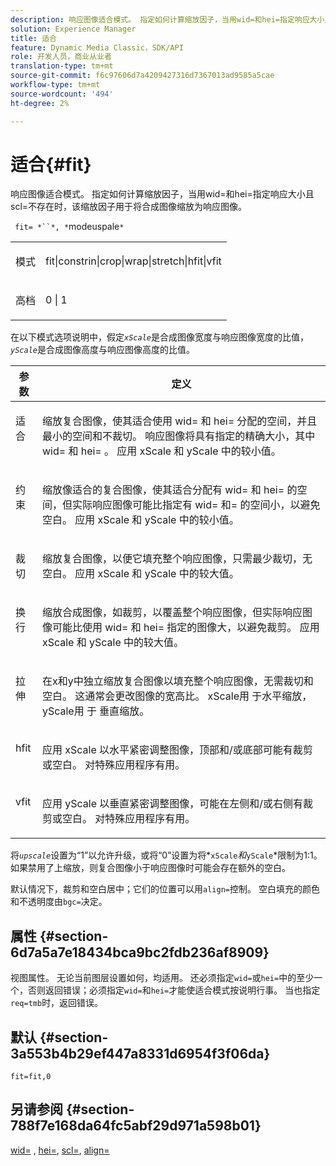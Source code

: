 ```yaml
---
description: 响应图像适合模式。 指定如何计算缩放因子，当用wid=和hei=指定响应大小且scl=不存在时，该缩放因子用于将合成图像缩放为响应图像。
solution: Experience Manager
title: 适合
feature: Dynamic Media Classic，SDK/API
role: 开发人员，商业从业者
translation-type: tm+mt
source-git-commit: f6c97606d7a4209427316d7367013ad9585a5cae
workflow-type: tm+mt
source-wordcount: '494'
ht-degree: 2%

---
```



# 适合{#fit}

响应图像适合模式。 指定如何计算缩放因子，当用wid=和hei=指定响应大小且scl=不存在时，该缩放因子用于将合成图像缩放为响应图像。

` fit= *``*, *`modeuspale`*`

<table id="simpletable_50FBDC6B7CB2448891DD0F491DEB5ACF"> 
 <tr class="strow"> 
  <td class="stentry"> <p> <span class="codeph"> <span class="varname"> 模式  </span> </span> </p> </td> 
  <td class="stentry"> <p> <span class="codeph"> fit|constrin|crop|wrap|stretch|hfit|vfit  </span> </p> </td> 
 </tr> 
 <tr class="strow"> 
  <td class="stentry"> <p> <span class="codeph"> <span class="varname"> 高档  </span> </span> </p> </td> 
  <td class="stentry"> <p> <span class="codeph"> 0 | 1 </span> </p> </td> 
 </tr> 
</table>

在以下模式选项说明中，假定&#x200B;*`xScale`*&#x200B;是合成图像宽度与响应图像宽度的比值，*`yScale`*&#x200B;是合成图像高度与响应图像高度的比值。

<table id="table_33408ECA9D164AFAA249F8589060545E"> 
 <thead> 
  <tr> 
   <th colname="col1" class="entry"> 参数 </th> 
   <th colname="col2" class="entry"> 定义 </th> 
  </tr> 
 </thead>
 <tbody> 
  <tr valign="top"> 
   <td colname="col1"> <p> <span class="codeph"> 适合 </span> </p> </td> 
   <td colname="col2"> <p>缩放复合图像，使其适合使用<span class="codeph"> wid= </span>和<span class="codeph"> hei= </span>分配的空间，并且最小的空间和不裁切。 响应图像将具有指定的精确大小，其中<span class="codeph"> wid= </span>和<span class="codeph"> hei= </span>。 应用<span class="varname"> xScale </span>和<span class="varname"> yScale </span>中的较小值。 </p> </td> 
  </tr> 
  <tr valign="top"> 
   <td colname="col1"> <p> <span class="codeph"> 约束  </span> </p> </td> 
   <td colname="col2"> <p>缩放像<span class="codeph">适合</span>的复合图像，使其适合分配有<span class="codeph"> wid= </span>和<span class="codeph"> hei= </span>的空间，但实际响应图像可能比指定有<span class="codeph"> wid= </span>和<span class="codeph">= </span>的空间小，以避免空白。 应用<span class="varname"> xScale </span>和<span class="varname"> yScale </span>中的较小值。 </p> </td> 
  </tr> 
  <tr valign="top"> 
   <td colname="col1"> <p> <span class="codeph"> 裁切 </span> </p> </td> 
   <td colname="col2"> <p>缩放复合图像，以便它填充整个响应图像，只需最少裁切，无空白。 应用<span class="varname"> xScale </span>和<span class="varname"> yScale </span>中的较大值。 </p> </td> 
  </tr> 
  <tr valign="top"> 
   <td colname="col1"> <p> <span class="codeph"> 换行 </span> </p> </td> 
   <td colname="col2"> <p>缩放合成图像，如<span class="codeph">裁剪</span>，以覆盖整个响应图像，但实际响应图像可能比使用<span class="codeph"> wid= </span>和<span class="codeph"> hei= </span>指定的图像大，以避免裁剪。 应用<span class="varname"> xScale </span>和<span class="varname"> yScale </span>中的较大值。 </p> </td> 
  </tr> 
  <tr valign="top"> 
   <td colname="col1"> <p> <span class="codeph"> 拉伸  </span> </p> </td> 
   <td colname="col2"> <p>在x和y中独立缩放复合图像以填充整个响应图像，无需裁切和空白。 这通常会更改图像的宽高比。 <span class="varname"> xScale用 </span> 于水平缩放，yScale用 <span class="varname"> 于 </span> 垂直缩放。 </p> </td> 
  </tr> 
  <tr valign="top"> 
   <td colname="col1"> <p> <span class="codeph"> hfit  </span> </p> </td> 
   <td colname="col2"> <p>应用<span class="varname"> xScale </span>以水平紧密调整图像，顶部和/或底部可能有裁剪或空白。 对特殊应用程序有用。 </p> </td> 
  </tr> 
  <tr valign="top"> 
   <td colname="col1"> <p> <span class="codeph"> vfit  </span> </p> </td> 
   <td colname="col2"> <p>应用<span class="varname"> yScale </span>以垂直紧密调整图像，可能在左侧和/或右侧有裁剪或空白。 对特殊应用程序有用。 </p> </td> 
  </tr> 
 </tbody> 
</table>

将&#x200B;*`upscale`*&#x200B;设置为“1”以允许升级，或将“0”设置为将*`xScale`*和&#x200B;*`yScale`*&#x200B;限制为1:1。 如果禁用了上缩放，则复合图像小于响应图像时可能会存在额外的空白。

默认情况下，裁剪和空白居中；它们的位置可以用`align=`控制。 空白填充的颜色和不透明度由`bgc=`决定。

## 属性 {#section-6d7a5a7e18434bca9bc2fdb236af8909}

视图属性。 无论当前图层设置如何，均适用。 还必须指定`wid=`或`hei=`中的至少一个，否则返回错误；必须指定`wid=`和`hei=`才能使适合模式按说明行事。 当也指定`req=tmb`时，返回错误。

## 默认 {#section-3a553b4b29ef447a8331d6954f3f06da}

`fit=fit,0`

## 另请参阅 {#section-788f7e168da64fc5abf29d971a598b01}

[wid=](../../../../../is-api/http-ref/image-serving-api-ref/c-http-protocol-reference/c-command-reference/r-is-http-wid.md#reference-bfeadcb67bf4485f851eb21345527e47) , [hei=](../../../../../is-api/http-ref/image-serving-api-ref/c-http-protocol-reference/c-command-reference/r-is-http-hei.md#reference-6d6f556ccc0e4b98a815e8a5c1944a96), [scl=](../../../../../is-api/http-ref/image-serving-api-ref/c-http-protocol-reference/c-command-reference/r-scl.md#reference-b2a74e493d0d407e98fe350551ba3fcc), [align=](../../../../../is-api/http-ref/image-serving-api-ref/c-http-protocol-reference/c-command-reference/r-align.md#reference-b7d6b87c75124d78884f916dd6544bc7)
